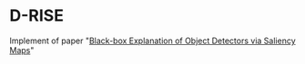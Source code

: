 # D-RISE

Implement of paper "[Black-box Explanation of Object Detectors via Saliency Maps](https://arxiv.org/abs/2006.03204)"
